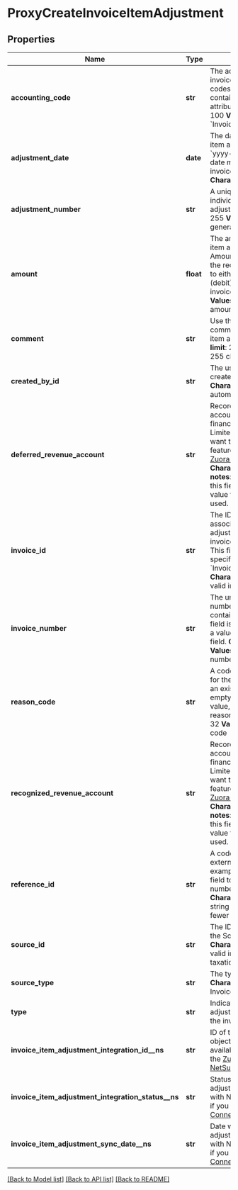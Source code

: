 # ProxyCreateInvoiceItemAdjustment

## Properties
Name | Type | Description | Notes
------------ | ------------- | ------------- | -------------
**accounting_code** | **str** |  The accounting code for the invoice item. Accounting codes group transactions that contain similar accounting attributes. **Character limit**: 100 **Values**: inherited from &#x60;InvoiceItem.AccountingCode&#x60;  | [optional] 
**adjustment_date** | **date** |  The date when the invoice item adjustment is applied, in &#x60;yyyy-mm-dd&#x60; format. This date must be the same as the invoice&#39;s date or later. **Character limit**: 29  | 
**adjustment_number** | **str** |  A unique string to identify an individual invoice item adjustment. **Character limit**: 255 **Values**: automatically generated  | [optional] 
**amount** | **float** |  The amount of the invoice item adjustment. The value of Amount must be positive. Use the required parameter Type to either credit or charge (debit) this amount on the invoice. **Character limit**: 16 **Values**: a valid currency amount  | 
**comment** | **str** |  Use this field to record comments about the invoice item adjustment. **Character limit**: 255 **Values**: a string of 255 characters or fewer  | [optional] 
**created_by_id** | **str** |  The user ID of the person who created the invoice item. **Character limit**: 32 **Values**: automatically generated  | [optional] 
**deferred_revenue_account** | **str** |  Records the deferred accounting code in the finance system. This field is in Limited Availability. If you want to have access to the feature, submit a request at [Zuora Global Support](http://support.zuora.com/). **Character limit**: 100  **Version notes**: WSDL 63.0+  **Values**: If this field is not passed in, a value from InvoiceItem will be used. | [optional] 
**invoice_id** | **str** |  The ID of the invoice associated with the adjustment. The adjustment invoice item is in this invoice. This field is optional if you specify a value for the &#x60;InvoiceNumber&#x60; field. **Character limit**: 3 **Values**: a valid invoice ID  | 
**invoice_number** | **str** |  The unique identification number for the invoice that contains the invoice item. This field is optional if you specify a value for the &#x60;InvoiceId&#x60; field. **Character limit**: 32 **Values**: a valid invoice number  | 
**reason_code** | **str** |  A code identifying the reason for the transaction. Must be an existing reason code or empty. If you do not specify a value, Zuora uses the default reason code. **Character limit**: 32 **Values**: a valid reason code  | [optional] 
**recognized_revenue_account** | **str** |  Records the recognized accounting code in the finance system. This field is in Limited Availability. If you want to have access to the feature, submit a request at [Zuora Global Support](http://support.zuora.com/). **Character limit**: 100  **Version notes**: WSDL 63.0+  **Values**: If this field is not passed in, a value from InvoiceItem will be used. | [optional] 
**reference_id** | **str** |  A code to reference an object external to Zuora. For example, you can use this field to reference a case number in an external system. **Character limit**: 60 **Values**: a string of 60 characters or fewer  | [optional] 
**source_id** | **str** |  The ID of the item specified in the SourceType field. **Character limit**: 32 **Values**: a valid invoice item ID or taxation item ID  | 
**source_type** | **str** |  The type of adjustment. **Character limit**: 13 **Values**: InvoiceDetail, Tax  | 
**type** | **str** | Indicates whether the adjustment credits or debits the invoice item amount. | 
**invoice_item_adjustment_integration_id__ns** | **str** | ID of the corresponding object in NetSuite. Only available if you have installed the [Zuora Connector for NetSuite](https://www.zuora.com/connect/app/?appId&#x3D;265).  | [optional] 
**invoice_item_adjustment_integration_status__ns** | **str** | Status of the invoice item adjustment&#39;s synchronization with NetSuite. Only available if you have installed the [Zuora Connector for NetSuite](https://www.zuora.com/connect/app/?appId&#x3D;265).  | [optional] 
**invoice_item_adjustment_sync_date__ns** | **str** | Date when the invoice item adjustment was synchronized with NetSuite. Only available if you have installed the [Zuora Connector for NetSuite](https://www.zuora.com/connect/app/?appId&#x3D;265).  | [optional] 

[[Back to Model list]](../README.md#documentation-for-models) [[Back to API list]](../README.md#documentation-for-api-endpoints) [[Back to README]](../README.md)


